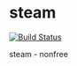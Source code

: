 # steam

[![Build Status](https://travis-ci.org/UnitedRPMs/steam.svg?branch=master)](https://travis-ci.org/UnitedRPMs/steam)

steam - nonfree
